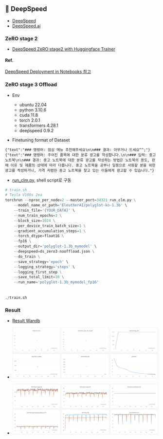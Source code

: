 ## 🚀 DeepSpeed 

- [DeepSpeed](https://github.com/microsoft/DeepSpeed)
- [DeepSpeed.ai](https://www.deepspeed.ai/)

### ZeRO stage 2

- [DeepSpeed ZeRO stage2 with Huggingface Trainer](https://github.com/DONGRYEOLLEE1/Paper/tree/main/Learning/DeepSpeed/HF_trainer.ipynb)

#### Ref.

[DeepSpeed Deployment in Notebooks 참고](https://huggingface.co/docs/transformers/main_classes/deepspeed#deployment-in-notebooks)

### ZeRO stage 3 Offload

- Env
  - ubuntu 22.04
  - python 3.10.6
  - cuda 11.8
  - torch 2.0.1
  - transformers 4.28.1
  - deepspeed 0.9.2



- Finetuning format of Dataset
```
{"text":"### 명령어: 점심 메뉴 추천해주세요\n\n### 결과: 아무거나 드세요^^;"}
{"text":"### 명령어: 주어진 품목에 대한 분류 광고를 작성합니다.\n\n### 입력: 중고 노트북\n\n### 결과: 중고 노트북에 대한 분류 광고를 작성하는 방법은 노트북의 용도, 판매 이유 및 제품의 상태에 따라 다릅니다. 중고 노트북을 공부나 일용으로 사용할 분을 위한 광고를 작성하거나, 가격 저렴한 중고 노트북을 찾고 있는 이들에게 광고할 수 있습니다."}
```

- [run_clm.py](https://github.com/Beomi/KoAlpaca/blob/main/train_v1.1b/run_clm.py), shell script로 구동
``` python
# train.sh
# Tesla V100s 2ea
torchrun --nproc_per_node=2 --master_port=34321 run_clm.py \
    --model_name_or_path='EleutherAI/polyglot-ko-1.3b' \
    --train_file='{YOUR_DATA}' \
    --num_train_epochs=3 \
    --block_size=1024 \
    --per_device_train_batch_size=1 \
    --gradient_accumulation_steps=1 \
    --torch_dtype=float16 \
    --fp16 \
    --output_dir='polyglot-1.3b_mymodel' \
    --deepspeed=ds_zero3-nooffload.json \
    --do_train \
    --save_strategy='epoch' \
    --logging_strategy='steps' \
    --logging_first_step \
    --save_total_limit=10 \
    --run_name='polyglot-1.3b_mymodel_fp16'


./train.sh
```

### Result

- [Result Wandb](https://wandb.ai/dongryeol/huggingface/runs/uiau5p0y?workspace=user-dongryeol)

- ![img1](./assets/img1.png)
- ![img2](./assets/img2.png)
